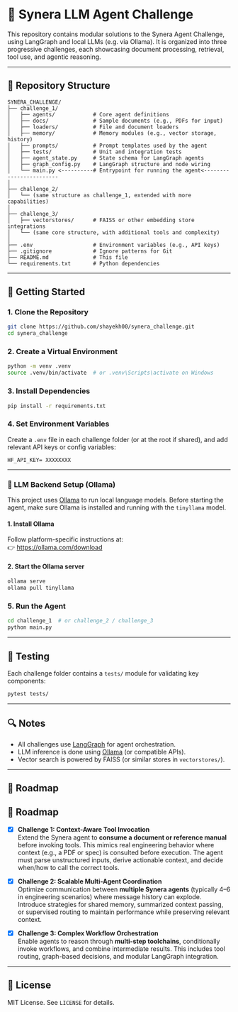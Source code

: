 # 🧠 Synera LLM Agent Challenge

This repository contains modular solutions to the Synera Agent Challenge, using LangGraph and local LLMs (e.g. via Ollama). It is organized into three progressive challenges, each showcasing document processing, retrieval, tool use, and agentic reasoning.

---

## 📁 Repository Structure

```
SYNERA_CHALLENGE/
├── challenge_1/
│   ├── agents/            # Core agent definitions
│   ├── docs/              # Sample documents (e.g., PDFs for input)
│   ├── loaders/           # File and document loaders
│   ├── memory/            # Memory modules (e.g., vector storage, history)
│   ├── prompts/           # Prompt templates used by the agent
│   ├── tests/             # Unit and integration tests
│   ├── agent_state.py     # State schema for LangGraph agents
│   ├── graph_config.py    # LangGraph structure and node wiring
│   └── main.py <----------# Entrypoint for running the agent<------------------------
│
├── challenge_2/
│   └── (same structure as challenge_1, extended with more capabilities)
│
├── challenge_3/
│   ├── vectorstores/      # FAISS or other embedding store integrations
│   └── (same core structure, with additional tools and complexity)
│
├── .env                   # Environment variables (e.g., API keys)
├── .gitignore             # Ignore patterns for Git
├── README.md              # This file
└── requirements.txt       # Python dependencies
```

---

## 🚀 Getting Started

### 1. Clone the Repository

```bash
git clone https://github.com/shayekh00/synera_challenge.git
cd synera_challenge
```

### 2. Create a Virtual Environment

```bash
python -m venv .venv
source .venv/bin/activate  # or .venv\Scripts\activate on Windows
```

### 3. Install Dependencies

```bash
pip install -r requirements.txt
```

### 4. Set Environment Variables

Create a `.env` file in each challenge folder (or at the root if shared), and add relevant API keys or config variables:

```
HF_API_KEY= XXXXXXXX
```


---

### 🔧 LLM Backend Setup (Ollama)

This project uses [Ollama](https://ollama.com/) to run local language models. Before starting the agent, make sure Ollama is installed and running with the `tinyllama` model.

#### 1. Install Ollama

Follow platform-specific instructions at:  
👉 https://ollama.com/download

#### 2. Start the Ollama server

```bash
ollama serve
ollama pull tinyllama

```


### 5. Run the Agent

```bash
cd challenge_1  # or challenge_2 / challenge_3
python main.py
```

---

## 🧪 Testing

Each challenge folder contains a `tests/` module for validating key components:

```bash
pytest tests/
```

---

## 🔍 Notes

- All challenges use [LangGraph](https://github.com/langchain-ai/langgraph) for agent orchestration.
- LLM inference is done using [Ollama](https://ollama.com/) (or compatible APIs).
- Vector search is powered by FAISS (or similar stores in `vectorstores/`).

---

## 💪 Roadmap

## 💪 Roadmap

- [x] **Challenge 1: Context-Aware Tool Invocation**  
  Extend the Synera agent to **consume a document or reference manual** before invoking tools. This mimics real engineering behavior where context (e.g., a PDF or spec) is consulted before execution. The agent must parse unstructured inputs, derive actionable context, and decide when/how to call the correct tools.

- [x] **Challenge 2: Scalable Multi-Agent Coordination**  
  Optimize communication between **multiple Synera agents** (typically 4–6 in engineering scenarios) where message history can explode. Introduce strategies for shared memory, summarized context passing, or supervised routing to maintain performance while preserving relevant context.

- [x] **Challenge 3: Complex Workflow Orchestration**  
  Enable agents to reason through **multi-step toolchains**, conditionally invoke workflows, and combine intermediate results. This includes tool routing, graph-based decisions, and modular LangGraph integration.

---

## 📜 License

MIT License. See `LICENSE` for details.
